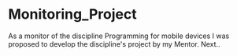 # Monitoring_Project
As a monitor of the discipline Programming for mobile devices I was proposed to develop the discipline's project by my Mentor. Next..
